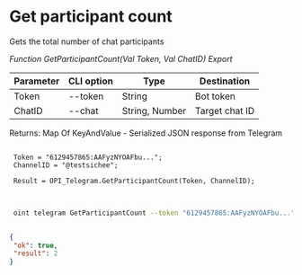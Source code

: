 ﻿---
sidebar_position: 6
---

# Get participant count
 Gets the total number of chat participants


*Function GetParticipantCount(Val Token, Val ChatID) Export*

 | Parameter | CLI option | Type | Destination |
 |-|-|-|-|
 | Token | --token | String | Bot token |
 | ChatID | --chat | String, Number | Target chat ID |

 
 Returns: Map Of KeyAndValue - Serialized JSON response from Telegram

```bsl title="Code example"
	
 Token = "6129457865:AAFyzNYOAFbu...";
 ChannelID = "@testsichee";
 
 Result = OPI_Telegram.GetParticipantCount(Token, ChannelID);
	
```

```sh title="CLI command example"
 
 oint telegram GetParticipantCount --token "6129457865:AAFyzNYOAFbu..." --chat %chat%

```


```json title="Result"

{
 "ok": true,
 "result": 2
}

```
